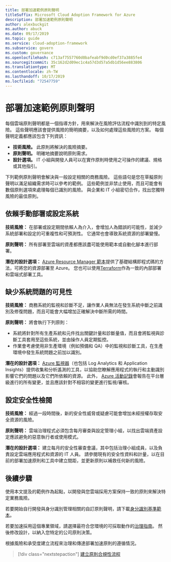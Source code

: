 ```yaml
---
title: 部署加速範例原則聲明
titleSuffix: Microsoft Cloud Adoption Framework for Azure
description: 部署加速範例原則聲明
author: alexbuckgit
ms.author: abuck
ms.date: 09/17/2019
ms.topic: guide
ms.service: cloud-adoption-framework
ms.subservice: govern
ms.custom: governance
ms.openlocfilehash: c713af7557760d0bafeabf9d0cd0ef37a3885fe4
ms.sourcegitcommit: 35c162d2d09ec1c4a57d3d57a5db1d56ee883806
ms.translationtype: MT
ms.contentlocale: zh-TW
ms.lasthandoff: 10/17/2019
ms.locfileid: "72547759"
---
```

# <a name="deployment-acceleration-sample-policy-statements"></a>部署加速範例原則聲明

每個雲端原則聲明都是一個指導方針，用來解決在風險評估流程中識別到的特定風險。 這些聲明應該會提供風險的簡明摘要，以及如何處理這些風險的方案。 每個聲明定義都應該包含下列資訊：

- **技術風險。** 此原則將解決的風險摘要。
- **原則聲明。** 明確地摘要說明原則需求。
- **設計選項。** IT 小組與開發人員可以在實作原則時使用之可操作的建議、規格或其他指引。

下列範例原則聲明會解決與一般設定相關的商務風險。 這些語句是您在草擬原則聲明以滿足組織需求時可以參考的範例。 這些範例並非禁止使用，而且可能會有數個原則選項來處理每個已識別的風險。 與企業和 IT 小組密切合作，找出您獨特風險的最佳原則。

## <a name="reliance-on-manual-deployment-or-configuration-of-systems"></a>依賴手動部署或設定系統

**技術風險：** 在部署或設定期間依賴人為介入，會增加人為錯誤的可能性，並減少系統部署和設定的可重複性和可預測性。 它通常也會導致系統資源的部署變慢。

**原則聲明：** 所有部署至雲端的資產都應該盡可能使用範本或自動化腳本進行部署。

**潛在的設計選項：** [Azure Resource Manager 範本](https://docs.microsoft.com/azure/azure-resource-manager/template-deployment-overview)提供了基礎結構即程式碼的方法，可將您的資源部署至 Azure。 您也可以使用[Terraform](https://docs.microsoft.com/azure/terraform/terraform-overview)作為一致的內部部署和雲端式部署工具。

## <a name="lack-of-visibility-into-system-issues"></a>缺少系統問題的可見性

**技術風險：** 商務系統的監視和診斷不足，讓作業人員無法在發生系統中斷之前識別及修復問題，而且可能會大幅增加正確解決中斷所需的時間。

**原則聲明：** 將會執行下列原則：

- 系統將針對所有生產系統和元件找出關鍵計量和診斷量值，而且會將監視與診斷工具套用至這些系統，並由操作人員定期監控。
- 作業會考慮使用非生產環境（例如預備和 QA）中的監視和診斷工具，在生產環境中發生系統問題之前加以識別。

**潛在的設計選項：** [Azure 監視器](https://docs.microsoft.com/azure/azure-monitor)（也包括 Log Analytics 和 Application Insights）提供收集和分析遙測的工具，以協助您瞭解應用程式的執行和主動識別影響它們的問題以及它們所依賴的資源。 此外， [Azure 活動記錄](https://docs.microsoft.com/azure/azure-monitor/platform/activity-logs-overview)會報告在平台層級進行的所有變更，並且應該針對不相容的變更進行監視/審核。

## <a name="configuration-security-reviews"></a>設定安全性檢閱

**技術風險：** 經過一段時間後，新的安全性威脅或疑慮可能會增加未經授權存取安全資源的風險。

**原則聲明：** 雲端治理程式必須包含每月審查與設定管理小組，以找出雲端資產設定應該避免的惡意執行者或使用模式。

**潛在的設計選項：** 建立每月的安全性審查會議，其中包括治理小組成員，以及負責設定雲端應用程式和資源的 IT 人員。 請參閱現有的安全性資料和計量，以在目前的部署加速原則和工具中建立間距，並更新原則以補救任何新的風險。

## <a name="next-steps"></a>後續步驟

使用本文提及的範例作為起點，以開發與您雲端採用方案保持一致的原則來解決特定業務風險。

若要開始自行開發與身分識別管理相關的自訂原則聲明，請下載[身分識別基準範本](../identity-baseline/template.md)。

若要加速採用這個專業領域，請選擇最符合您環境的可採取動作的[治理指南](../guides/index.md)。 然後修改設計，以納入您特定的公司原則決策。

根據風險和承受度建立流程來治理和傳達部署加速原則的遵循情況。

> [!div class="nextstepaction"]
> [建立原則合規性流程](./compliance-processes.md)
